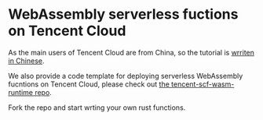 # WebAssembly serverless fuctions on Tencent Cloud

As the main users of Tencent Cloud are from China, so the tutorial is [wrriten in Chinese](https://my.oschina.net/u/4532842/blog/5172639).

We also provide a code template for deploying serverless WebAssembly fucntions on Tencent Cloud, please check out [the tencent-scf-wasm-runtime repo](https://github.com/second-state/tencent-scf-wasm-runtime).

Fork the repo and start wrting your own rust functions.

